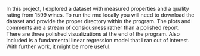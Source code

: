 In this project, I explored a dataset with measured properties and a quality rating from 1599 wines. To run the rmd locally you will need to download the dataset and provide the proper directory within the program. The plots and comments are a stream of consiousness rather than a polished report. There are three polished visualizations at the end of the program. Also included is a fundamental linear regression model that I ran out of interest. With further work, it might be more useful. 
